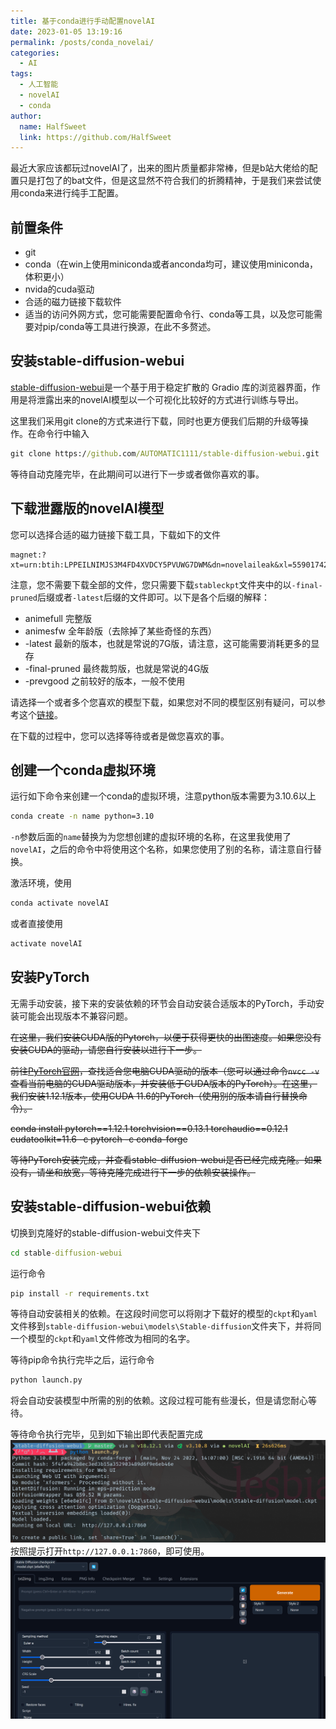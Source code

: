 ```yaml
---
title: 基于conda进行手动配置novelAI
date: 2023-01-05 13:19:16
permalink: /posts/conda_novelai/
categories:
  - AI
tags:
  - 人工智能
  - novelAI
  - conda
author: 
  name: HalfSweet
  link: https://github.com/HalfSweet
---
```



最近大家应该都玩过novelAI了，出来的图片质量都非常棒，但是b站大佬给的配置只是打包了的bat文件，但是这显然不符合我们的折腾精神，于是我们来尝试使用conda来进行纯手工配置。
<!-- more -->

## 前置条件
* git
* conda（在win上使用miniconda或者anconda均可，建议使用miniconda，体积更小）
* nvida的cuda驱动
* 合适的磁力链接下载软件
* 适当的访问外网方式，您可能需要配置命令行、conda等工具，以及您可能需要对pip/conda等工具进行换源，在此不多赘述。

## 安装stable-diffusion-webui
[stable-diffusion-webui](https://github.com/AUTOMATIC1111/stable-diffusion-webui)是一个基于用于稳定扩散的 Gradio 库的浏览器界面，作用是将泄露出来的novelAI模型以一个可视化比较好的方式进行训练与导出。

这里我们采用git clone的方式来进行下载，同时也更方便我们后期的升级等操作。在命令行中输入
```cmd
git clone https://github.com/AUTOMATIC1111/stable-diffusion-webui.git
```
等待自动克隆完毕，在此期间可以进行下一步或者做你喜欢的事。

## 下载泄露版的novelAI模型
您可以选择合适的磁力链接下载工具，下载如下的文件
```
magnet:?xt=urn:btih:LPPEILNIMJS3M4FD4XVDCY5PVUWG7DWM&dn=novelaileak&xl=55901742348
```
注意，您不需要下载全部的文件，您只需要下载`stableckpt`文件夹中的以`-final-pruned`后缀或者`-latest`后缀的文件即可。以下是各个后缀的解释：
* animefull 完整版
* animesfw 全年龄版（去除掉了某些奇怪的东西）
* -latest 最新的版本，也就是常说的7G版，请注意，这可能需要消耗更多的显存
* -final-pruned 最终裁剪版，也就是常说的4G版
* -prevgood 之前较好的版本，一般不使用


请选择一个或者多个您喜欢的模型下载，如果您对不同的模型区别有疑问，可以参考这个[链接](https://www.bilibili.com/read/cv19099066)。

在下载的过程中，您可以选择等待或者是做您喜欢的事。

## 创建一个conda虚拟环境
运行如下命令来创建一个conda的虚拟环境，注意python版本需要为3.10.6以上
```cmd
conda create -n name python=3.10
```

`-n`参数后面的`name`替换为为您想创建的虚拟环境的名称，在这里我使用了`novelAI`，之后的命令中将使用这个名称，如果您使用了别的名称，请注意自行替换。

激活环境，使用
```cmd
conda activate novelAI
```
或者直接使用
```cmd
activate novelAI
```

## 安装PyTorch

无需手动安装，接下来的安装依赖的环节会自动安装合适版本的PyTorch，手动安装可能会出现版本不兼容问题。

~~在这里，我们安装CUDA版的Pytorch，以便于获得更快的出图速度。如果您没有安装CUDA的驱动，请您自行安装以进行下一步。~~

~~前往[PyTorch官网](https://pytorch.org/get-started/previous-versions/)，查找适合您电脑CUDA驱动的版本（您可以通过命令`nvcc -v`查看当前电脑的CUDA驱动版本，并安装低于CUDA版本的PyTorch）。在这里，我们安装1.12.1版本，使用CUDA 11.6的PyTorch（使用别的版本请自行替换命令）。~~

~~conda install pytorch==1.12.1 torchvision==0.13.1 torchaudio==0.12.1 cudatoolkit=11.6 -c pytorch -c conda-forge~~

~~等待PyTorch安装完成，并查看stable-diffusion-webui是否已经完成克隆。如果没有，请坐和放宽，等待克隆完成进行下一步的依赖安装操作。~~

## 安装stable-diffusion-webui依赖
切换到克隆好的stable-diffusion-webui文件夹下
```cmd
cd stable-diffusion-webui
```
运行命令
```cmd
pip install -r requirements.txt
```
等待自动安装相关的依赖。在这段时间您可以将刚才下载好的模型的`ckpt`和`yaml`文件移到`stable-diffusion-webui\models\Stable-diffusion`文件夹下，并将同一个模型的`ckpt`和`yaml`文件修改为相同的名字。

等待pip命令执行完毕之后，运行命令
```cmd
python launch.py
```
将会自动安装模型中所需的别的依赖。这段过程可能有些漫长，但是请您耐心等待。

等待命令执行完毕，见到如下输出即代表配置完成
![](../.vuepress/public/conda_novelai/Screenshot1.png)
按照提示打开`http://127.0.0.1:7860`，即可使用。
![](../.vuepress/public/conda_novelai/Screenshot2.png)
